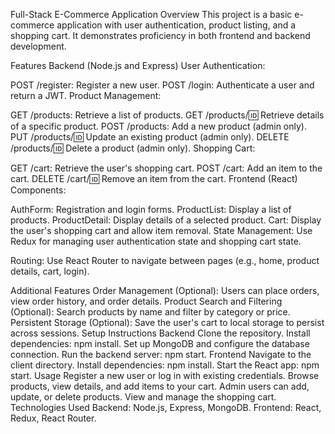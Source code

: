Full-Stack E-Commerce Application
Overview
This project is a basic e-commerce application with user authentication, product listing, and a shopping cart. It demonstrates proficiency in both frontend and backend development.

Features
Backend (Node.js and Express)
User Authentication:

POST /register: Register a new user.
POST /login: Authenticate a user and return a JWT.
Product Management:

GET /products: Retrieve a list of products.
GET /products/:id: Retrieve details of a specific product.
POST /products: Add a new product (admin only).
PUT /products/:id: Update an existing product (admin only).
DELETE /products/:id: Delete a product (admin only).
Shopping Cart:

GET /cart: Retrieve the user's shopping cart.
POST /cart: Add an item to the cart.
DELETE /cart/:id: Remove an item from the cart.
Frontend (React)
Components:

AuthForm: Registration and login forms.
ProductList: Display a list of products.
ProductDetail: Display details of a selected product.
Cart: Display the user's shopping cart and allow item removal.
State Management: Use Redux for managing user authentication state and shopping cart state.

Routing: Use React Router to navigate between pages (e.g., home, product details, cart, login).

Additional Features
Order Management (Optional): Users can place orders, view order history, and order details.
Product Search and Filtering (Optional): Search products by name and filter by category or price.
Persistent Storage (Optional): Save the user's cart to local storage to persist across sessions.
Setup Instructions
Backend
Clone the repository.
Install dependencies: npm install.
Set up MongoDB and configure the database connection.
Run the backend server: npm start.
Frontend
Navigate to the client directory.
Install dependencies: npm install.
Start the React app: npm start.
Usage
Register a new user or log in with existing credentials.
Browse products, view details, and add items to your cart.
Admin users can add, update, or delete products.
View and manage the shopping cart.
Technologies Used
Backend: Node.js, Express, MongoDB.
Frontend: React, Redux, React Router.

